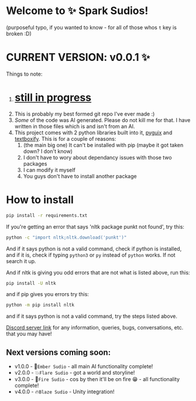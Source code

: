 # Welcome to ✨ Spark Sudios!
(purposeful typo, if you wanted to know - for all of those whos `t` key is broken :D)

# CURRENT VERSION: v0.0.1 ✨

Things to note:
1. # **<u>still in progress</u>**
3. This is probably my best formed git repo I've ever made :)
4. *Some* of the code was AI generated. Please do not kill me for that. I have written in those files which is and isn't from an AI.
5. This project comes with 2 python libraries built into it, [pyguix](https://github.com/DarthData410/PyGames-pyguix) and [textboxify](https://github.com/hnrkcode/TextBoxify/tree/master). This is for a couple of reasons:
    1. (the main big one) It can't be installed with pip (maybe it got taken down? I don't know)
    2. I don't have to wory about dependancy issues with those two packages
    3. I can modify it myself
    4. You guys don't have to install another package

# How to install
```bash
pip install -r requirements.txt
```

If you're getting an error that says 'nltk package punkt not found', try this:
```bash
python -c "import nltk;nltk.download('punkt')"
```
And if it says python is not a valid command, check if python is installed, and if it is, check if typing `python3` or `py` instead of `python` works. If not search it up.

And if nltk is giving you odd errors that are not what is listed above, run this:
```bash
pip install -U nltk
```
and if pip gives you errors try this:
```bash
python -m pip install nltk
```
and if it says python is not a valid command, try the steps listed above.

[Discord server link](https://discord.gg/9zrGKtF6Cs) for any information, queries, bugs, conversations, etc. that you may have!

## Next versions coming soon:
 - v1.0.0 - 🔶`Ember Sudio` - all main AI functionality complete!
 - v2.0.0 - 💥`Flare Sudio` - got a world and storyline!
 - v3.0.0 - 🌋`Fire Sudio` - cos by then it'll be on fire :grin: - all functionality complete!
 - v4.0.0 - 🔥`Blaze Sudio` - Unity integration!
